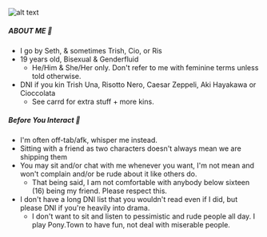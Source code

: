 

![alt text](https://64.media.tumblr.com/4fd53703f8ab57414d485e9e9880e199/e224e9332c582064-8c/s1280x1920/cf11185c6bfcb9998543d846acb66b6526406e6a.jpg)
##### ABOUT ME 🍫
  * I go by Seth, & sometimes Trish, Cio, or Ris
* 19 years old, Bisexual & Genderfluid
  * He/Him & She/Her only. Don't refer to me with feminine terms unless told otherwise.
* DNI if you kin Trish Una, Risotto Nero, Caesar Zeppeli, Aki Hayakawa or Cioccolata
   * See carrd for extra stuff + more kins.

##### Before You Interact 💉 
* I'm often off-tab/afk, whisper me instead.
* Sitting with a friend as two characters doesn't always mean we are shipping them
* You may sit and/or chat with me whenever you want, I'm not mean and won't complain and/or be rude about it like others do.
    * That being said, I am not comfortable with anybody below sixteen (16) being my friend. Please respect this.
* I don't have a long DNI list that you wouldn't read even if I did, but please DNI if you're heavily into drama.
   * I don't want to sit and listen to pessimistic and rude people all day. I play Pony.Town to have fun, not deal with miserable people.
